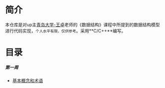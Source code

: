 # 简介
本仓库是对up主[青岛大学-王卓](https://space.bilibili.com/40323036)老师的《数据结构》课程中所提到的数据结构模型进行代码实现，`个人水平有限，仅供参考`。采用**C/C++**编写。
# 目录
##### 第一周
+ [基本概念和术语](ttps://www.bilibili.com/video/av30868087)
### 
